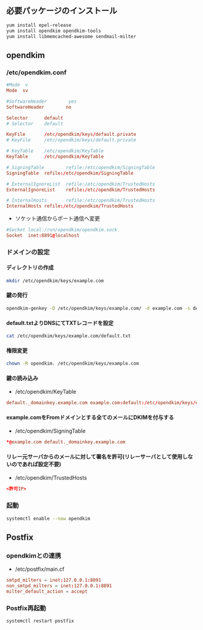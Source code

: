 ## 必要パッケージのインストール

```bash
yum install epel-release
yum install opendkim opendkim-tools
yum install libmemcached-awesome sendmail-milter
```

## opendkim
### /etc/opendkim.conf

```conf
#Mode  v
Mode  sv
```

```conf
#SoftwareHeader        yes
SoftwareHeader        no
```

```conf
Selector      default
# Selector    default
```

```conf
KeyFile       /etc/opendkim/keys/default.private
# KeyFile     /etc/opendkim/keys/default.private
```

```conf
# KeyTable    /etc/opendkim/KeyTable
KeyTable      /etc/opendkim/KeyTable
```

```conf
# SigningTable        refile:/etc/opendkim/SigningTable
SigningTable  refile:/etc/opendkim/SigningTable
```

```conf
# ExternalIgnoreList  refile:/etc/opendkim/TrustedHosts
ExternalIgnoreList    refile:/etc/opendkim/TrustedHosts
```

```conf
# InternalHosts       refile:/etc/opendkim/TrustedHosts
InternalHosts refile:/etc/opendkim/TrustedHosts
```

- ソケット通信からポート通信へ変更

```conf
#Socket local:/run/opendkim/opendkim.sock
Socket  inet:8891@localhost
```

### ドメインの設定
#### ディレクトリの作成

```bash
mkdir /etc/opendkim/keys/example.com
```

#### 鍵の発行

```bash
opendkim-genkey -D /etc/opendkim/keys/example.com/ -d example.com -s default
```

#### default.txtよりDNSにてTXTレコードを設定

```bash
cat /etc/opendkim/keys/example.com/default.txt 
```

#### 権限変更

```bash
chown -R opendkim. /etc/opendkim/keys/example.com
```

#### 鍵の読み込み
- /etc/opendkim/KeyTable

```conf
default._domainkey.example.com example.com:default:/etc/opendkim/keys/example.com/default.private
```

#### example.comをFromドメインとする全てのメールにDKIMを付与する
- /etc/opendkim/SigningTable

```conf
*@example.com default._domainkey.example.com
```

#### リレー元サーバからのメールに対して署名を許可(リレーサーバとして使用しないのであれば設定不要)
- /etc/opendkim/TrustedHosts

```conf
<許可IP>
```

### 起動

```bash
systemctl enable --now opendkim
```

## Postfix
### opendkimとの連携

- /etc/postfix/main.cf

```conf
smtpd_milters = inet:127.0.0.1:8891
non_smtpd_milters = inet:127.0.0.1:8891
milter_default_action = accept
```

### Postfix再起動

```bash
systemctl restart postfix
```